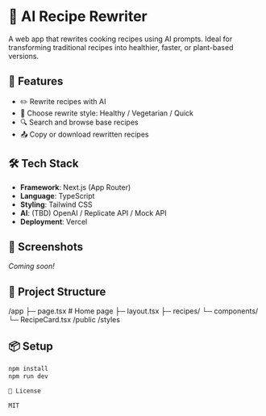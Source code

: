 # 🧠 AI Recipe Rewriter

A web app that rewrites cooking recipes using AI prompts. Ideal for transforming traditional recipes into healthier, faster, or plant-based versions.

## 🚀 Features

- ✏️ Rewrite recipes with AI
- 🧠 Choose rewrite style: Healthy / Vegetarian / Quick
- 🔍 Search and browse base recipes
- 📤 Copy or download rewritten recipes

## 🛠️ Tech Stack

- **Framework**: Next.js (App Router)
- **Language**: TypeScript
- **Styling**: Tailwind CSS
- **AI**: (TBD) OpenAI / Replicate API / Mock API
- **Deployment**: Vercel

## 📸 Screenshots

_Coming soon!_

## 📁 Project Structure

/app
├─ page.tsx          # Home page
├─ layout.tsx
├─ recipes/
└─ components/
└─ RecipeCard.tsx
/public
/styles

## 📦 Setup

```bash
npm install
npm run dev

📄 License

MIT

